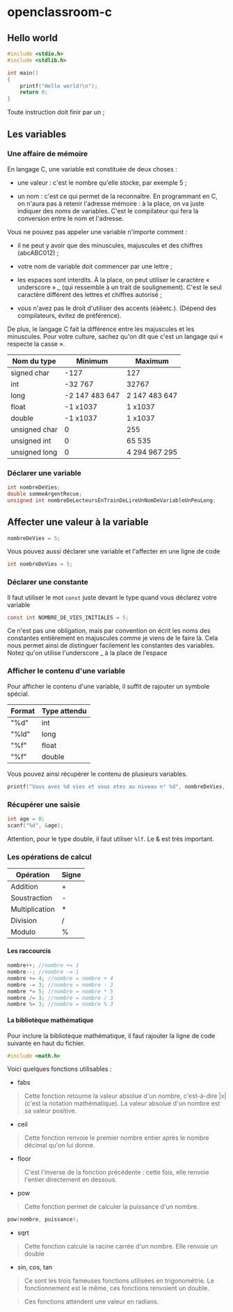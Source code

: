 # openclassroom-c

## Hello world

```c
#include <stdio.h>
#include <stdlib.h>

int main()
{
    printf("Hello world!\n");
    return 0;
}
```

Toute instruction doit finir par un ;

## Les variables

### Une affaire de mémoire

En langage C, une variable est constituée de deux choses :

- une valeur : c'est le nombre qu'elle stocke, par exemple 5 ;

- un nom : c'est ce qui permet de la reconnaître. En programmant en C, on n'aura pas à retenir l'adresse mémoire : à la place, on va juste indiquer des noms de variables. C'est le compilateur qui fera la conversion entre le nom et l'adresse.

 Vous ne pouvez pas appeler une variable n'importe comment :

 - il ne peut y avoir que des minuscules, majuscules et des chiffres (abcABC012) ;

 - votre nom de variable doit commencer par une lettre ;

 - les espaces sont interdits. À la place, on peut utiliser le caractère « underscore » _ (qui ressemble à un trait de soulignement). C'est le seul caractère différent des lettres et chiffres autorisé ;

- vous n'avez pas le droit d'utiliser des accents (éàêetc.). (Dépend des compilateurs, évitez de préférence).

De plus, le langage C fait la différence entre les majuscules et les minuscules. Pour votre culture, sachez qu'on dit que c'est un langage qui « respecte la casse ».

|Nom du type|Minimum|Maximum|
|-|-|-|
|signed char|-127|127|
|int|-32 767|32767|
|long|-2 147 483 647|2 147 483 647|
|float|-1 x1037|1 x1037|
|double|-1 x1037|1 x1037|
|unsigned char|0|255|
|unsigned int|0|65 535|
|unsigned long|0|4 294 967 295|

### Déclarer une variable

```c
int nombreDeVies;
double sommeArgentRecue; 
unsigned int nombreDeLecteursEnTrainDeLireUnNomDeVariableUnPeuLong;
```

## Affecter une valeur à la variable

```c
nombreDeVies = 5;
```

Vous pouvez aussi déclarer une variable et l'affecter en une ligne de code

```c
int nombreDeVies = 5;
```

### Déclarer une constante

Il faut utiliser le mot `const` juste devant le type quand vous déclarez votre variable

```c
const int NOMBRE_DE_VIES_INITIALES = 5;
```

Ce n'est pas une obligation, mais par convention on écrit les noms des constantes entièrement en majuscules comme je viens de le faire là. Cela nous permet ainsi de distinguer facilement les constantes des variables. Notez qu'on utilise l'underscore _ à la place de l'espace

### Afficher le contenu d'une variable

Pour afficher le contenu d'une variable, il suffit de rajouter un symbole spécial.

|Format|Type attendu|
|-|-|
|"%d"|int|
|"%ld"|long|
|"%f"|float|
|"%f"|double|

Vous pouvez ainsi récupérer le contenu de plusieurs variables.

```c
printf("Vous avez %d vies et vous etes au niveau n° %d", nombreDeVies, niveau);
```

### Récupérer une saisie

```c
int age = 0;
scanf("%d", &age);
```

Attention, pour le type double, il faut utiliser `%lf`. Le & est très important.

### Les opérations de calcul

|Opération|Signe|
|-|-|
|Addition|+|
|Soustraction|-|
|Multiplication|*  |
|Division|/|
|Modulo|%|

#### Les raccourcis

```c
nombre++; //nombre += 1
nombre--; //nombre -= 1
nombre += 4; //nombre = nombre + 4
nombre -= 3; //nombre = nombre - 3
nombre *= 5; //nombre = nombre * 5
nombre /= 3; //nombre = nombre / 3
nombre %= 3; //nombre = nombre % 3
```

#### La bibliotèque mathématique

Pour inclure la bibliotèque mathématique, il faut rajouter la ligne de code suivante en haut du fichier.

```c
#include <math.h>
```

Voici quelques fonctions utilisables :

- fabs

> Cette fonction retourne la valeur absolue d'un nombre, c'est-à-dire |x| (c'est la notation mathématique).
La valeur absolue d'un nombre est sa valeur positive.

- ceil

> Cette fonction renvoie le premier nombre entier après le nombre décimal qu'on lui donne.

- floor

> C'est l'inverse de la fonction précédente : cette fois, elle renvoie l'entier directement en dessous.

- pow

> Cette fonction permet de calculer la puissance d'un nombre.

```c
pow(nombre, puissance);
```

- sqrt

> Cette fonction calcule la racine carrée d'un nombre. Elle renvoie un double

- sin, cos, tan

> Ce sont les trois fameuses fonctions utilisées en trigonométrie.
Le fonctionnement est le même, ces fonctions renvoient un double.

> Ces fonctions attendent une valeur en radians.

